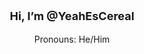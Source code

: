 <p class="Title"> Hi, I’m @YeahEsCereal </p>
<p> Pronouns: He/Him </p>
<style>
  * {
    text-align: center;
  }
  .Title {
    font-size: large;
    font-weight: bold
  }
</style>
